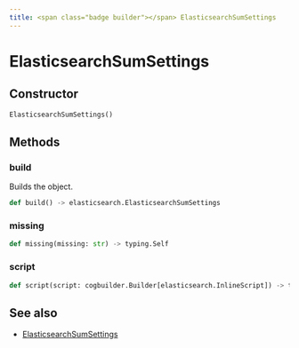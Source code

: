 ```yaml
---
title: <span class="badge builder"></span> ElasticsearchSumSettings
---
```

# <span class="badge builder"></span> ElasticsearchSumSettings

## Constructor

```python
ElasticsearchSumSettings()
```
## Methods

### <span class="badge object-method"></span> build

Builds the object.

```python
def build() -> elasticsearch.ElasticsearchSumSettings
```

### <span class="badge object-method"></span> missing

```python
def missing(missing: str) -> typing.Self
```

### <span class="badge object-method"></span> script

```python
def script(script: cogbuilder.Builder[elasticsearch.InlineScript]) -> typing.Self
```

## See also

 * <span class="badge object-type-class"></span> [ElasticsearchSumSettings](./object-ElasticsearchSumSettings.md)
